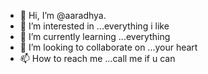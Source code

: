 - 👋 Hi, I’m @aaradhya.
- 👀 I’m interested in ...everything i like
- 🌱 I’m currently learning ...everything
- 💞️ I’m looking to collaborate on ...your heart
- 📫 How to reach me ...call me if u can

<!---
aaradhya/ibatman is a ✨ special ✨ repository because its `README.md` (this file) appears on your GitHub profile.
You can click the Preview link to take a look at your changes.
--->
